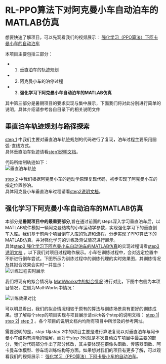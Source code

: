 # RL-PPO算法下对阿克曼小车自动泊车的MATLAB仿真
想要快速了解项目，可以先观看我们的视频展示：
[强化学习（PPO算法）下阿卡曼小车的自动泊车](https://www.bilibili.com/video/BV1jV4y147mv/)
<br>

本项目主要包括三部分：<br>
* 1. 垂直泊车的轨迹规划<br>
* 2. 阿克曼小车的泊停过程<br>
* 3. **强化学习下阿克曼小车自动泊车的MATLAB仿真** <br>

其中第三部分是暑期项目的要求实现与集中展示，下面我们将对此分别进行简单的说明，具体介绍请参考各自目录下的相关说明文件<br>

## 垂直泊车轨迹规划与路径探索
[step 1](https://github.com/supersteve2001/Automatic-Parking-by-Reinforcement-Learning-PPO/tree/main/step1%E5%80%92%E8%BD%A6%E8%BD%A8%E8%BF%B9%E4%BB%A3%E7%A0%81)
中我们主要对垂直泊车轨迹规划的代码进行了复现，泊车过程主要采用圆弧-直线方式。<br>
具体垂直泊车轨迹请看[step1说明文档](https://github.com/supersteve2001/Automatic-Parking-by-Reinforcement-Learning-PPO/blob/main/step1%E5%80%92%E8%BD%A6%E8%BD%A8%E8%BF%B9%E4%BB%A3%E7%A0%81/Vertical%20%20trajectory.pdf)。 <br>

代码所绘制轨迹如下：<br>
![垂直泊车轨迹](https://github.com/supersteve2001/Automatic-Parking-by-Reinforcement-Learning-PPO/blob/main/step1%E5%80%92%E8%BD%A6%E8%BD%A8%E8%BF%B9%E4%BB%A3%E7%A0%81/%E5%9E%82%E7%9B%B4%E6%B3%8A%E8%BD%A6%E8%BD%A8%E8%BF%B9.png) <br>

[step 2](https://github.com/supersteve2001/Automatic-Parking-by-Reinforcement-Learning-PPO/tree/main/step1%E5%80%92%E8%BD%A6%E8%BD%A8%E8%BF%B9%E4%BB%A3%E7%A0%81) 
中我们根据阿克曼小车的运动学原理复现代码，初步实现了阿克曼小车的指定位置停泊。<br>
具体阿克曼小车垂直泊车过程请看[step2说明文档](https://github.com/supersteve2001/Automatic-Parking-by-Reinforcement-Learning-PPO/blob/main/step2%E5%9E%82%E7%9B%B4%E5%80%92%E8%BD%A6%E8%BF%87%E7%A8%8B%E4%BB%A3%E7%A0%81/The%20Parking%20Process%20of%20Ackerman's%20Vehicle.pdf)。 <br>

## 强化学习下阿克曼小车自动泊车的MATLAB仿真
本部分是**暑期项目中的最重要部分**,旨在通过前面的steps深入学习垂直泊车后，以MATLAB软件模拟一辆阿克曼结构的小车运动学参数，实现强化学习下的垂直倒车入库。我们基于前两个项目倒车入库的轨迹和流程，分步实现了PPO算法下的MATLAB仿真。并对强化学习的训练及测试情况进行展示。<br>
具体[step3 强化学习下阿克曼小车自动泊车的MATLAB仿真](https://github.com/supersteve2001/Automatic-Parking-by-Reinforcement-Learning-PPO/tree/main/step3%E5%BC%BA%E5%8C%96%E5%AD%A6%E4%B9%A0%E4%B8%8B%E8%87%AA%E5%8A%A8%E6%B3%8A%E8%BD%A6%E9%A1%B9%E7%9B%AE)的实现过程请看[step3说明文档](https://github.com/supersteve2001/Automatic-Parking-by-Reinforcement-Learning-PPO/blob/main/step3%E5%BC%BA%E5%8C%96%E5%AD%A6%E4%B9%A0%E4%B8%8B%E8%87%AA%E5%8A%A8%E6%B3%8A%E8%BD%A6%E9%A1%B9%E7%9B%AE/Automatic%20Parking%20by%20Reinforcement%20Learning.pdf) 。以下我们对项目过程略作展示。小车在训练过程中，会对选定位置中不断进行倒车尝试。下图所示为训练过程中的训练代理的实时效果图，其训练情况及其拟合效果会实时一并显示： <br>
![训练过程实时展示](https://github.com/supersteve2001/Automatic-Parking-by-Reinforcement-Learning-PPO/blob/main/step3%E5%BC%BA%E5%8C%96%E5%AD%A6%E4%B9%A0%E4%B8%8B%E8%87%AA%E5%8A%A8%E6%B3%8A%E8%BD%A6%E9%A1%B9%E7%9B%AE/%E8%AE%AD%E7%BB%83%E8%BF%87%E7%A8%8B%E5%AE%9E%E6%97%B6%E6%95%88%E6%9E%9C%E5%B1%95%E7%A4%BA.jpg)<br>

我们将现有的拟合情况与
[MathWorks中的拟合情况](https://www.mathworks.com/help/reinforcement-learning/ug/train-ppo-agent-to-land-rocket.html)
进行对比，下图中右侧为本项目情况，左侧为MathWorks中情况：<br>

![训练效果对比](https://github.com/supersteve2001/Automatic-Parking-by-Reinforcement-Learning-PPO/blob/main/step3%E5%BC%BA%E5%8C%96%E5%AD%A6%E4%B9%A0%E4%B8%8B%E8%87%AA%E5%8A%A8%E6%B3%8A%E8%BD%A6%E9%A1%B9%E7%9B%AE/%E8%AE%AD%E7%BB%83%E6%95%88%E6%9E%9C%E5%AF%B9%E6%AF%94.png)<br>

可以明显看出，我们的拟合情况相较于原有的算法与训练场景具有更好的训练成果。想了解每个step的项目实现与项目展示请*click*各个step的说明文档：
[step 1](https://github.com/supersteve2001/Automatic-Parking-by-Reinforcement-Learning-PPO/blob/main/step1%E5%80%92%E8%BD%A6%E8%BD%A8%E8%BF%B9%E4%BB%A3%E7%A0%81/Vertical%20%20trajectory.pdf)| 
[step 2](https://github.com/supersteve2001/Automatic-Parking-by-Reinforcement-Learning-PPO/blob/main/step2%E5%9E%82%E7%9B%B4%E5%80%92%E8%BD%A6%E8%BF%87%E7%A8%8B%E4%BB%A3%E7%A0%81/The%20Parking%20Process%20of%20Ackerman's%20Vehicle.pdf)|
[step 3](https://github.com/supersteve2001/Automatic-Parking-by-Reinforcement-Learning-PPO/blob/main/step3%E5%BC%BA%E5%8C%96%E5%AD%A6%E4%B9%A0%E4%B8%8B%E8%87%AA%E5%8A%A8%E6%B3%8A%E8%BD%A6%E9%A1%B9%E7%9B%AE/Automatic%20Parking%20by%20Reinforcement%20Learning.pdf) 。各个项目的说明文档内均附有项目中所涉及的参考网址。<br>

需要说明的是，*step 1*与*step 2*中的项目主要是进行算法复现以对垂直泊车与阿卡曼小车结构有清晰的理解，而对于*step 3*也就是本次自动泊车项目中最主要的部分，我们对代码部分作出了部分修改，其主要体现在摄像头函数、传感器函数、阿卡曼车体模型、停车场训练结构等方面。如果想对我们的项目有更多了解，可以观看我们的视频展示：
[强化学习（PPO算法）下阿卡曼小车的自动泊车](https://www.bilibili.com/video/BV1jV4y147mv/)。

